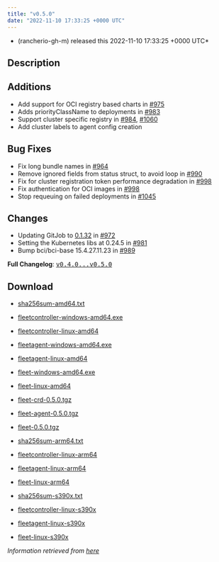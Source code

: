 ```yaml
---
title: "v0.5.0"
date: "2022-11-10 17:33:25 +0000 UTC"
---
```



* (rancherio-gh-m) released this 2022-11-10 17:33:25 +0000 UTC*



## Description


<h2>Additions</h2>
<ul>
<li>Add support for OCI registry based charts in <a class="issue-link js-issue-link" data-error-text="Failed to load title" data-id="1374417940" data-permission-text="Title is private" data-url="https://github.com/rancher/fleet/issues/975" data-hovercard-type="pull_request" data-hovercard-url="/rancher/fleet/pull/975/hovercard" href="https://github.com/rancher/fleet/pull/975">#975</a></li>
<li>Adds priorityClassName to deployments in <a class="issue-link js-issue-link" data-error-text="Failed to load title" data-id="1375241093" data-permission-text="Title is private" data-url="https://github.com/rancher/fleet/issues/983" data-hovercard-type="pull_request" data-hovercard-url="/rancher/fleet/pull/983/hovercard" href="https://github.com/rancher/fleet/pull/983">#983</a></li>
<li>Support cluster specific registry in <a class="issue-link js-issue-link" data-error-text="Failed to load title" data-id="1376060309" data-permission-text="Title is private" data-url="https://github.com/rancher/fleet/issues/984" data-hovercard-type="pull_request" data-hovercard-url="/rancher/fleet/pull/984/hovercard" href="https://github.com/rancher/fleet/pull/984">#984</a>, <a class="issue-link js-issue-link" data-error-text="Failed to load title" data-id="1425273236" data-permission-text="Title is private" data-url="https://github.com/rancher/fleet/issues/1060" data-hovercard-type="pull_request" data-hovercard-url="/rancher/fleet/pull/1060/hovercard" href="https://github.com/rancher/fleet/pull/1060">#1060</a></li>
<li>Add cluster labels to agent config creation</li>
</ul>
<h2>Bug Fixes</h2>
<ul>
<li>Fix long bundle names  in <a class="issue-link js-issue-link" data-error-text="Failed to load title" data-id="1368153506" data-permission-text="Title is private" data-url="https://github.com/rancher/fleet/issues/964" data-hovercard-type="pull_request" data-hovercard-url="/rancher/fleet/pull/964/hovercard" href="https://github.com/rancher/fleet/pull/964">#964</a></li>
<li>Remove ignored fields from status struct, to avoid loop in <a class="issue-link js-issue-link" data-error-text="Failed to load title" data-id="1378101691" data-permission-text="Title is private" data-url="https://github.com/rancher/fleet/issues/990" data-hovercard-type="pull_request" data-hovercard-url="/rancher/fleet/pull/990/hovercard" href="https://github.com/rancher/fleet/pull/990">#990</a></li>
<li>Fix for cluster registration token performance degradation  in <a class="issue-link js-issue-link" data-error-text="Failed to load title" data-id="1383563179" data-permission-text="Title is private" data-url="https://github.com/rancher/fleet/issues/998" data-hovercard-type="pull_request" data-hovercard-url="/rancher/fleet/pull/998/hovercard" href="https://github.com/rancher/fleet/pull/998">#998</a></li>
<li>Fix authentication for OCI images in <a class="issue-link js-issue-link" data-error-text="Failed to load title" data-id="1383563179" data-permission-text="Title is private" data-url="https://github.com/rancher/fleet/issues/998" data-hovercard-type="pull_request" data-hovercard-url="/rancher/fleet/pull/998/hovercard" href="https://github.com/rancher/fleet/pull/998">#998</a></li>
<li>Stop requeuing on failed deployments in <a class="issue-link js-issue-link" data-error-text="Failed to load title" data-id="1418520927" data-permission-text="Title is private" data-url="https://github.com/rancher/fleet/issues/1045" data-hovercard-type="pull_request" data-hovercard-url="/rancher/fleet/pull/1045/hovercard" href="https://github.com/rancher/fleet/pull/1045">#1045</a></li>
</ul>
<h2>Changes</h2>
<ul>
<li>Updating GitJob to <a href="https://github.com/rancher/gitjob/releases/tag/v0.1.32">0.1.32</a> in <a class="issue-link js-issue-link" data-error-text="Failed to load title" data-id="1373552451" data-permission-text="Title is private" data-url="https://github.com/rancher/fleet/issues/972" data-hovercard-type="pull_request" data-hovercard-url="/rancher/fleet/pull/972/hovercard" href="https://github.com/rancher/fleet/pull/972">#972</a></li>
<li>Setting the Kubernetes libs at 0.24.5 in <a class="issue-link js-issue-link" data-error-text="Failed to load title" data-id="1375016478" data-permission-text="Title is private" data-url="https://github.com/rancher/fleet/issues/981" data-hovercard-type="pull_request" data-hovercard-url="/rancher/fleet/pull/981/hovercard" href="https://github.com/rancher/fleet/pull/981">#981</a></li>
<li>Bump bci/bci-base 15.4.27.11.23 in <a class="issue-link js-issue-link" data-error-text="Failed to load title" data-id="1377416834" data-permission-text="Title is private" data-url="https://github.com/rancher/fleet/issues/989" data-hovercard-type="pull_request" data-hovercard-url="/rancher/fleet/pull/989/hovercard" href="https://github.com/rancher/fleet/pull/989">#989</a></li>
</ul>
<p><strong>Full Changelog</strong>: <a class="commit-link" href="https://github.com/rancher/fleet/compare/v0.4.0...v0.5.0"><tt>v0.4.0...v0.5.0</tt></a></p>



## Download


* [sha256sum-amd64.txt](https://github.com/rancher/fleet/releases/download/v0.5.0/sha256sum-amd64.txt)

* [fleetcontroller-windows-amd64.exe](https://github.com/rancher/fleet/releases/download/v0.5.0/fleetcontroller-windows-amd64.exe)

* [fleetcontroller-linux-amd64](https://github.com/rancher/fleet/releases/download/v0.5.0/fleetcontroller-linux-amd64)

* [fleetagent-windows-amd64.exe](https://github.com/rancher/fleet/releases/download/v0.5.0/fleetagent-windows-amd64.exe)

* [fleetagent-linux-amd64](https://github.com/rancher/fleet/releases/download/v0.5.0/fleetagent-linux-amd64)

* [fleet-windows-amd64.exe](https://github.com/rancher/fleet/releases/download/v0.5.0/fleet-windows-amd64.exe)

* [fleet-linux-amd64](https://github.com/rancher/fleet/releases/download/v0.5.0/fleet-linux-amd64)

* [fleet-crd-0.5.0.tgz](https://github.com/rancher/fleet/releases/download/v0.5.0/fleet-crd-0.5.0.tgz)

* [fleet-agent-0.5.0.tgz](https://github.com/rancher/fleet/releases/download/v0.5.0/fleet-agent-0.5.0.tgz)

* [fleet-0.5.0.tgz](https://github.com/rancher/fleet/releases/download/v0.5.0/fleet-0.5.0.tgz)

* [sha256sum-arm64.txt](https://github.com/rancher/fleet/releases/download/v0.5.0/sha256sum-arm64.txt)

* [fleetcontroller-linux-arm64](https://github.com/rancher/fleet/releases/download/v0.5.0/fleetcontroller-linux-arm64)

* [fleetagent-linux-arm64](https://github.com/rancher/fleet/releases/download/v0.5.0/fleetagent-linux-arm64)

* [fleet-linux-arm64](https://github.com/rancher/fleet/releases/download/v0.5.0/fleet-linux-arm64)

* [sha256sum-s390x.txt](https://github.com/rancher/fleet/releases/download/v0.5.0/sha256sum-s390x.txt)

* [fleetcontroller-linux-s390x](https://github.com/rancher/fleet/releases/download/v0.5.0/fleetcontroller-linux-s390x)

* [fleetagent-linux-s390x](https://github.com/rancher/fleet/releases/download/v0.5.0/fleetagent-linux-s390x)

* [fleet-linux-s390x](https://github.com/rancher/fleet/releases/download/v0.5.0/fleet-linux-s390x)




*Information retrieved from [here](https://github.com/rancher/fleet/releases/tag/v0.5.0)*

